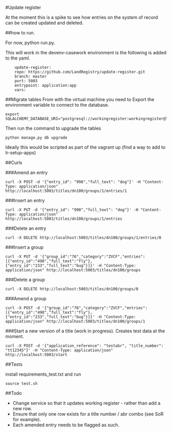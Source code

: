 #Update register

At the moment this is a spike to see how entries on the system of record can be created updated and deleted.

##how to run.

For now, python run.py.  

This will work in the devenv-casework environment is the following is added to the yaml.

```
    update-register:
    repo: https://github.com/LandRegistry/update-register.git
    branch: master
    port: 5003
    entrypoint: application:app
    vars:
```

##Migrate tables
From with the virtual machine you need to Export the environment variable to connect
to the database.

```
export SQLALCHEMY_DATABASE_URI="postgresql://workingregister:workingregister@localhost/workingregister"
```

Then run the command to upgrade the tables

```
python manage.py db upgrade
```

Ideally this would be scripted as part of the vagrant up (find a way to add to lr-setup-apps)

##Curls

###Amend an entry

```
curl -X POST -d '{"entry_id": "998","full_text": "dog"}' -H "Content-Type: application/json" http://localhost:5003/titles/dn100/groups/1/entries/1
```

###Insert an entry

```
curl -X PUT -d '{"entry_id": "998","full_text": "dog"}' -H "Content-Type: application/json" http://localhost:5003/titles/dn100/groups/1/entries
```

###Delete an entry

```
curl -X DELETE http://localhost:5003/titles/dn100/groups/1/entries/0
```

###Insert a group

```
curl -X PUT -d '{"group_id":"76","category":"ZVCF","entries":[{"entry_id":"498","full_text":"fly"},{"entry_id":"233","full_text":"bug"}]}' -H "Content-Type: application/json" http://localhost:5003/titles/dn100/groups
```


###Delete a group

```
curl -X DELETE http://localhost:5003/titles/dn100/groups/0
```

###Amend a group

```
curl -X POST -d '{"group_id":"76","category":"ZVCF","entries":[{"entry_id":"498","full_text":"fly"},{"entry_id":"233","full_text":"bug"}]}' -H "Content-Type: application/json" http://localhost:5003/titles/dn100/groups/1
```

###Start a new version of a title (work in progress).  Creates test data at the moment.

```
curl -X POST -d '{"application_reference": "testabr", "title_number": "tt12345"}' -H "Content-Type: application/json" http://localhost:5003/start
```


##Tests

install requirements_test.txt and run

```
source test.sh
```

##Todo

- Change service so that it updates working register - rather than add a new row.
- Ensure that only one row exists for a title number / abr combo (see SoR for example).
- Each amended entry needs to be flagged as such.


